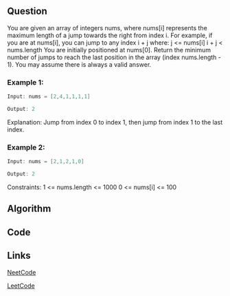 ## Question
You are given an array of integers nums, where nums[i] represents the maximum length of a jump towards the right from index i. For example, if you are at nums[i], you can jump to any index i + j where:
j <= nums[i]
i + j < nums.length
You are initially positioned at nums[0].
Return the minimum number of jumps to reach the last position in the array (index nums.length - 1). You may assume there is always a valid answer.
### Example 1:


```java
Input: nums = [2,4,1,1,1,1]

Output: 2

```
Explanation: Jump from index 0 to index 1, then jump from index 1 to the last index.
### Example 2:


```java
Input: nums = [2,1,2,1,0]

Output: 2

```
Constraints:
1 <= nums.length <= 1000
0 <= nums[i] <= 100


## Algorithm

## Code

## Links

[NeetCode](https://neetcode.io/problems/jump-game-ii)

[LeetCode](https://leetcode.com/problems/jump-game-ii)
